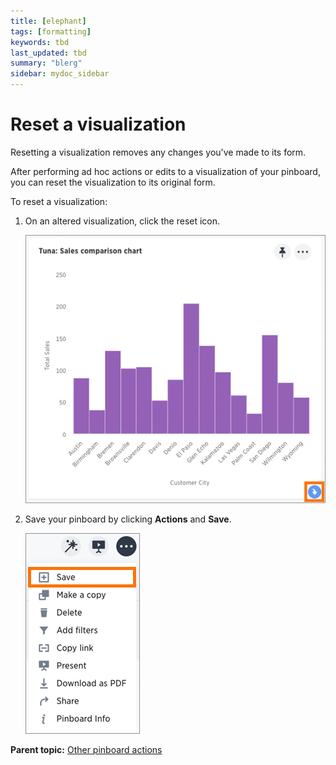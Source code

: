 ```yaml
---
title: [elephant]
tags: [formatting]
keywords: tbd
last_updated: tbd
summary: "blerg"
sidebar: mydoc_sidebar
---
```

# Reset a visualization

Resetting a visualization removes any changes you've made to its form.

After performing ad hoc actions or edits to a visualization of your pinboard, you can reset the visualization to its original form.

To reset a visualization:

1.   On an altered visualization, click the reset icon. 

     ![](../../../images/reset_a_visualization.png "Click to reset") 

2.   Save your pinboard by clicking **Actions** and **Save**. 

     ![](../../../shared/conrefs/../../images/save_a_pinboard.png "Save your pinboard") 


**Parent topic:** [Other pinboard actions](../../../pages/end_user_guide/pinboards/pinboard_actions.html)

